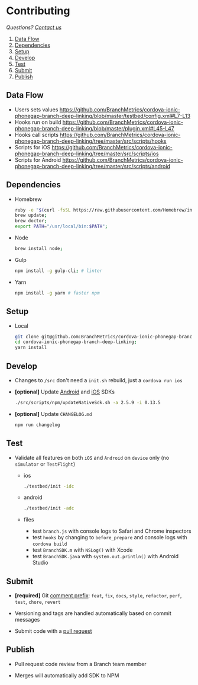 # Contributing

*Questions? [Contact us](https://support.branch.io/support/tickets/new)*

1. [Data Flow](#data-flow)
1. [Dependencies](#dependencies)
1. [Setup](#setup)
1. [Develop](#develop)
1. [Test](#test)
1. [Submit](#submit)
1. [Publish](#publish)

## Data Flow

- Users sets values https://github.com/BranchMetrics/cordova-ionic-phonegap-branch-deep-linking/blob/master/testbed/config.xml#L7-L13
- Hooks run on build https://github.com/BranchMetrics/cordova-ionic-phonegap-branch-deep-linking/blob/master/plugin.xml#L45-L47
- Hooks call scripts https://github.com/BranchMetrics/cordova-ionic-phonegap-branch-deep-linking/tree/master/src/scripts/hooks
- Scripts for iOS https://github.com/BranchMetrics/cordova-ionic-phonegap-branch-deep-linking/tree/master/src/scripts/ios
- Scripts for Android https://github.com/BranchMetrics/cordova-ionic-phonegap-branch-deep-linking/tree/master/src/scripts/android


## Dependencies

- Homebrew

  ```sh
  ruby -e "$(curl -fsSL https://raw.githubusercontent.com/Homebrew/install/master/install)";
  brew update;
  brew doctor;
  export PATH="/usr/local/bin:$PATH";
  ```

- Node

  ```sh
  brew install node;
  ```

- Gulp

  ```sh
  npm install -g gulp-cli; # linter
  ```

- Yarn

  ```sh
  npm install -g yarn # faster npm
  ```

## Setup

- Local

  ```sh
  git clone git@github.com:BranchMetrics/cordova-ionic-phonegap-branch-deep-linking.git;
  cd cordova-ionic-phonegap-branch-deep-linking;
  yarn install
  ```

## Develop

- Changes to `/src` don't need a `init.sh` rebuild, just a `cordova run ios`

- **[optional]** Update [Android](https://github.com/BranchMetrics/android-branch-deep-linking/releases) and [iOS](https://github.com/BranchMetrics/ios-branch-deep-linking/releases) SDKs

  ```sh
  ./src/scripts/npm/updateNativeSdk.sh -a 2.5.9 -i 0.13.5
  ```

- **[optional]** Update `CHANGELOG.md`

  ```sh
  npm run changelog
  ```

## Test

- Validate all features on both `iOS` and `Android` on `device` only (no `simulator` or `TestFlight`)

  - ios

    ```sh
    ./testbed/init -idc
    ```
  
  - android

    ```sh
    ./testbed/init -adc
    ```

  - files
  
    - test `branch.js` with console logs to Safari and Chrome inspectors
    - test `hooks` by changing to `before_prepare` and console logs with `cordova build`
    - test `BranchSDK.m` with `NSLog()` with Xcode
    - test `BranchSDK.java` with `system.out.println()` with Android Studio

## Submit

- **[required]** Git [comment prefix](https://github.com/semantic-release/semantic-release): `feat`, `fix`, `docs`, `style`, `refactor`, `perf`, `test`, `chore`, `revert`

- Versioning and tags are handled automatically based on commit messages

- Submit code with a [pull request](https://github.com/BranchMetrics/cordova-ionic-phonegap-branch-deep-linking)

## Publish

- Pull request code review from a Branch team member

- Merges will automatically add SDK to NPM
